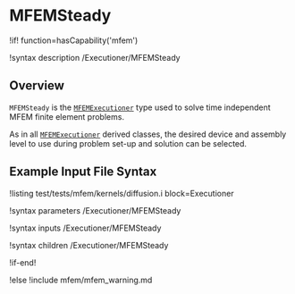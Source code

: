 # MFEMSteady

!if! function=hasCapability('mfem')

!syntax description /Executioner/MFEMSteady

## Overview

`MFEMSteady` is the [`MFEMExecutioner`](MFEMExecutioner.md) type used to solve time independent MFEM
finite element problems.

As in all [`MFEMExecutioner`](MFEMExecutioner.md) derived classes, the desired device and assembly
level to use during problem set-up and solution can be selected.

## Example Input File Syntax

!listing test/tests/mfem/kernels/diffusion.i block=Executioner

!syntax parameters /Executioner/MFEMSteady

!syntax inputs /Executioner/MFEMSteady

!syntax children /Executioner/MFEMSteady

!if-end!

!else
!include mfem/mfem_warning.md
